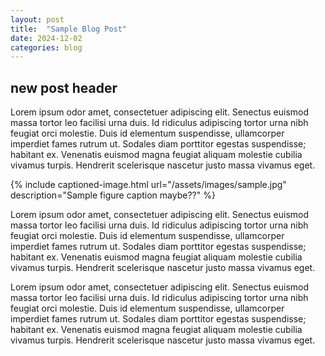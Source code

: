 ```yaml
---
layout: post
title:  "Sample Blog Post"
date: 2024-12-02
categories: blog
---
```

## new post header
Lorem ipsum odor amet, consectetuer adipiscing elit. Senectus euismod massa tortor leo facilisi urna duis. Id ridiculus adipiscing tortor urna nibh feugiat orci molestie. Duis id elementum suspendisse, ullamcorper imperdiet fames rutrum ut. Sodales diam porttitor egestas suspendisse; habitant ex. Venenatis euismod magna feugiat aliquam molestie cubilia vivamus turpis. Hendrerit scelerisque nascetur justo massa vivamus eget.

{% include captioned-image.html url="/assets/images/sample.jpg" description="Sample figure caption maybe??" %}

Lorem ipsum odor amet, consectetuer adipiscing elit. Senectus euismod massa tortor leo facilisi urna duis. Id ridiculus adipiscing tortor urna nibh feugiat orci molestie. Duis id elementum suspendisse, ullamcorper imperdiet fames rutrum ut. Sodales diam porttitor egestas suspendisse; habitant ex. Venenatis euismod magna feugiat aliquam molestie cubilia vivamus turpis. Hendrerit scelerisque nascetur justo massa vivamus eget.

Lorem ipsum odor amet, consectetuer adipiscing elit. Senectus euismod massa tortor leo facilisi urna duis. Id ridiculus adipiscing tortor urna nibh feugiat orci molestie. Duis id elementum suspendisse, ullamcorper imperdiet fames rutrum ut. Sodales diam porttitor egestas suspendisse; habitant ex. Venenatis euismod magna feugiat aliquam molestie cubilia vivamus turpis. Hendrerit scelerisque nascetur justo massa vivamus eget.

